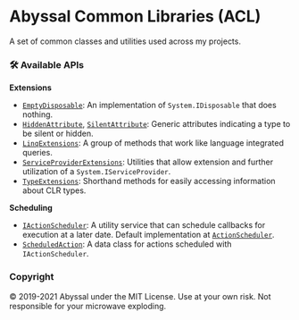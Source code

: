 # Abyssal Common Libraries (ACL)
A set of common classes and utilities used across my projects.  
  
  
### 🛠 Available APIs
**Extensions**
- [`EmptyDisposable`](https://github.com/abyssal/common/blob/master/Abyssal.Common/EmptyDisposable.cs): An implementation of `System.IDisposable` that does nothing.
- [`HiddenAttribute`](https://github.com/abyssal/common/blob/master/Abyssal.Common/HiddenAttribute.cs), [`SilentAttribute`](https://github.com/abyssal/common/blob/master/Abyssal.Common/SilentAttribute.cs): Generic attributes indicating a type to be silent or hidden.
- [`LinqExtensions`](https://github.com/abyssal/common/blob/master/Abyssal.Common/Extensions/LinqExtensions.cs): A group of methods that work like language integrated queries.
- [`ServiceProviderExtensions`](https://github.com/abyssal/common/blob/master/Abyssal.Common/Extensions/ServiceProviderExtensions.cs): Utilities that allow extension and further utilization of a `System.IServiceProvider`.
- [`TypeExtensions`](https://github.com/abyssal/common/blob/master/Abyssal.Common/Extensions/TypeExtensions.cs): Shorthand methods for easily accessing information about CLR types.
  
**Scheduling**
- [`IActionScheduler`](Abyssal.Common/Scheduling/IActionScheduler.cs): A utility service that can schedule callbacks for execution at a later date. Default implementation at [`ActionScheduler`](Abyssal.Common/Scheduling/ActionScheduler.cs).
- [`ScheduledAction`](Abyssal.Common/Scheduling/ScheduledAction.cs): A data class for actions scheduled with `IActionScheduler`.

### Copyright
&copy; 2019-2021 Abyssal under the MIT License. Use at your own risk. Not responsible for your microwave exploding.
